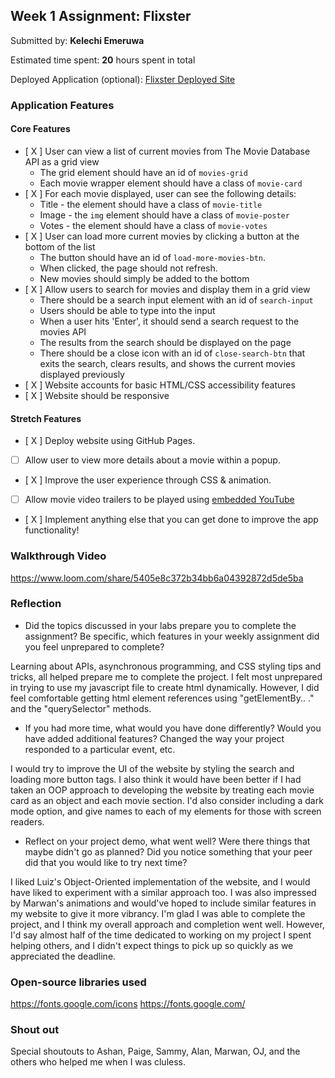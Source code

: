 ## Week 1 Assignment: Flixster

Submitted by: **Kelechi Emeruwa**

Estimated time spent: **20** hours spent in total

Deployed Application (optional): [Flixster Deployed Site](https://kelach.github.io/)

### Application Features

#### Core Features

- [ X ] User can view a list of current movies from The Movie Database API as a grid view
  - The grid element should have an id of `movies-grid`
  - Each movie wrapper element should have a class of `movie-card`
- [ X ] For each movie displayed, user can see the following details:
  - Title - the element should have a class of `movie-title`
  - Image - the `img` element should have a class of `movie-poster`
  - Votes - the element should have a class of `movie-votes`
- [ X ] User can load more current movies by clicking a button at the bottom of the list
  - The button should have an id of `load-more-movies-btn`.
  - When clicked, the page should not refresh.
  - New movies should simply be added to the bottom
- [ X ] Allow users to search for movies and display them in a grid view
  - There should be a search input element with an id of `search-input`
  - Users should be able to type into the input
  - When a user hits 'Enter', it should send a search request to the movies API
  - The results from the search should be displayed on the page
  - There should be a close icon with an id of `close-search-btn` that exits the search, clears results, and shows the current movies displayed previously
- [ X ] Website accounts for basic HTML/CSS accessibility features
- [ X ] Website should be responsive

#### Stretch Features

- [ X ] Deploy website using GitHub Pages.
- [ ] Allow user to view more details about a movie within a popup.
- [ X ] Improve the user experience through CSS & animation.
- [ ] Allow movie video trailers to be played using [embedded YouTube](https://support.google.com/youtube/answer/171780?hl=en)
- [ X ] Implement anything else that you can get done to improve the app functionality!

### Walkthrough Video
https://www.loom.com/share/5405e8c372b34bb6a04392872d5de5ba


### Reflection

- Did the topics discussed in your labs prepare you to complete the assignment? Be specific, which features in your weekly assignment did you feel unprepared to complete?

Learning about APIs, asynchronous programming, and CSS styling tips and tricks, all helped prepare me to complete the project. I felt most unprepared in trying to use my javascript file to create html dynamically. However, I did feel comfortable getting html element references using "getElementBy.. ." and the "querySelector" methods.  

- If you had more time, what would you have done differently? Would you have added additional features? Changed the way your project responded to a particular event, etc.
  
I would try to improve the UI of the website by styling the search and loading more button tags. I also think it would have been better if I had taken an OOP approach to developing the website by treating each movie card as an object and each movie section. I'd also consider including a dark mode option, and give names to each of my elements for those with screen readers. 

- Reflect on your project demo, what went well? Were there things that maybe didn't go as planned? Did you notice something that your peer did that you would like to try next time?

I liked Luiz's Object-Oriented implementation of the website, and I would have liked to experiment with a similar approach too. I was also impressed by Marwan's animations and would've hoped to include similar features in my website to give it more vibrancy. I'm glad I was able to complete the project, and I think my overall approach and completion went well. However, I'd say almost half of the time dedicated to working on my project I spent helping others, and I didn't expect things to pick up so quickly as we appreciated the deadline.  

### Open-source libraries used

https://fonts.google.com/icons
https://fonts.google.com/


### Shout out

Special shoutouts to Ashan, Paige, Sammy, Alan, Marwan, OJ, and the others who helped me when I was cluless.  
